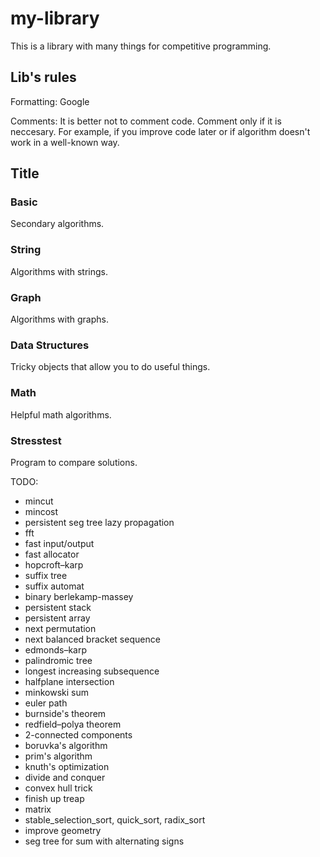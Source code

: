 # my-library
This is a library with many things for competitive programming.

## Lib's rules

Formatting: Google

Comments: It is better not to comment code. Comment only if it is neccesary. For example, if you improve code later or if algorithm doesn't work in a well-known way.

## Title

### Basic
Secondary algorithms.

### String
Algorithms with strings.

### Graph
Algorithms with graphs.

### Data Structures
Tricky objects that allow you to do useful things.

### Math
Helpful math algorithms.

### Stresstest
Program to compare solutions.

TODO:
* mincut
* mincost
* persistent seg tree lazy propagation
* fft
* fast input/output
* fast allocator
* hopcroft–karp
* suffix tree
* suffix automat
* binary berlekamp-massey
* persistent stack
* persistent array
* next permutation
* next balanced bracket sequence
* edmonds–karp
* palindromic tree
* longest increasing subsequence
* halfplane intersection
* minkowski sum
* euler path
* burnside's theorem
* redfield–polya theorem
* 2-connected components
* boruvka's algorithm
* prim's algorithm
* knuth's optimization
* divide and conquer
* convex hull trick
* finish up treap
* matrix
* stable_selection_sort, quick_sort, radix_sort
* improve geometry
* seg tree for sum with alternating signs